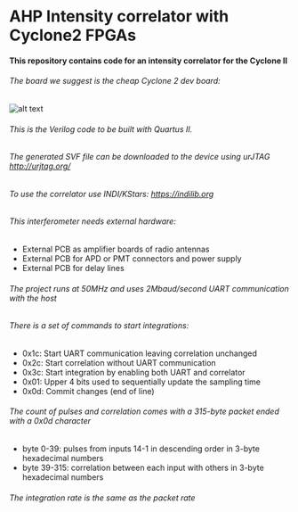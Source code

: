 # AHP Intensity correlator with Cyclone2 FPGAs

#### This repository contains code for an intensity correlator for the Cyclone II
###### The board we suggest is the cheap Cyclone 2 dev board:

![alt text](https://github.com/iliaplatone/correlator/raw/master/pictures/devboard.jpg "Devboard")

###### This is the Verilog code to be built with Quartus II.
###### The generated SVF file can be downloaded to the device using urJTAG http://urjtag.org/
###### To use the correlator use INDI/KStars: https://indilib.org

###### This interferometer needs external hardware:
+ External PCB as amplifier boards of radio antennas
+ External PCB for APD or PMT connectors and power supply
+ External PCB for delay lines

###### The project runs at 50MHz and uses 2Mbaud/second UART communication with the host
###### There is a set of commands to start integrations:
+ 0x1c: Start UART communication leaving correlation unchanged
+ 0x2c: Start correlation without UART communication
+ 0x3c: Start integration by enabling both UART and correlator
+ 0x01: Upper 4 bits used to sequentially update the sampling time
+ 0x0d: Commit changes (end of line)

###### The count of pulses and correlation comes with a 315-byte packet ended with a 0x0d character
+ byte 0-39: pulses from inputs 14-1 in descending order in 3-byte hexadecimal numbers
+ byte 39-315: correlation between each input with others in 3-byte hexadecimal numbers

###### The integration rate is the same as the packet rate

